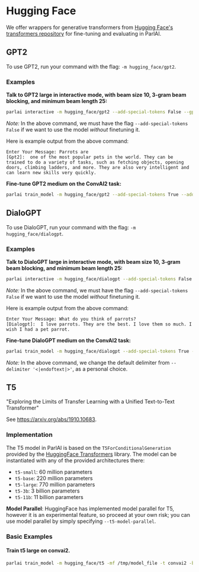 # Hugging Face

We offer wrappers for generative transformers from [Hugging Face's transformers repository](https://github.com/huggingface/transformers) for fine-tuning and evaluating in ParlAI.

## GPT2
To use GPT2, run your command with the flag: `-m hugging_face/gpt2`.

### Examples
**Talk to GPT2 large in interactive mode, with beam size 10, 3-gram beam blocking, and minimum beam length 25:**
```bash
parlai interactive -m hugging_face/gpt2 --add-special-tokens False --gpt2-size large --inference beam --beam-size 10 --beam-context-block-ngram 3 --beam-block-ngram 3 --beam-min-length 25
```
_Note:_ In the above command, we must have the flag `--add-special-tokens False` if we want to use the model _without_ finetuning it.

Here is example output from the above command:
```
Enter Your Message: Parrots are
[Gpt2]:  one of the most popular pets in the world. They can be trained to do a variety of tasks, such as fetching objects, opening doors, climbing ladders, and more. They are also very intelligent and can learn new skills very quickly.
```


**Fine-tune GPT2 medium on the ConvAI2 task:**
```bash
parlai train_model -m hugging_face/gpt2 --add-special-tokens True --add-start-token True --gpt2-size medium -t convai2 -bs 2 -mf <modelfile>
```

## DialoGPT

To use DialoGPT, run your command with the flag: `-m hugging_face/dialogpt`.

### Examples
**Talk to DialoGPT large in interactive mode, with beam size 10, 3-gram beam blocking, and minimum beam length 25:**
```bash
parlai interactive -m hugging_face/dialogpt --add-special-tokens False --gpt2-size large --inference beam --beam-size 10 --beam-context-block-ngram 3 --beam-block-ngram 3 --beam-min-length 25
```
_Note:_ In the above command, we must have the flag `--add-special-tokens False` if we want to use the model _without_ finetuning it.

Here is example output from the above command:
```
Enter Your Message: What do you think of parrots?
[Dialogpt]:  I love parrots. They are the best. I love them so much. I wish I had a pet parrot.
```


**Fine-tune DialoGPT medium on the ConvAI2 task:**
```bash
parlai train_model -m hugging_face/dialogpt --add-special-tokens True --delimiter '\n' --add-start-token True --gpt2-size medium -t convai2 -bs 2 -mf <modelfile>
```
_Note:_ In the above command, we change the default delimiter from `--delimiter '<|endoftext|>'`, as a personal choice.


## T5

"Exploring the Limits of Transfer Learning with a Unified Text-to-Text Transformer"

See https://arxiv.org/abs/1910.10683.


### Implementation

The T5 model in ParlAI is based on the `T5ForConditionalGeneration` provided by the [HuggingFace Transformers](https://github.com/huggingface/transformers) library. The model can be instantiated with any of the provided architectures there:

- `t5-small`: 60 million parameters
- `t5-base`: 220 million parameters
- `t5-large`: 770 million parameters
- `t5-3b`: 3 billion parameters
- `t5-11b`: 11 billion parameters

**Model Parallel**: HuggingFace has implemented model parallel for T5, however it is an experimental feature, so proceed at your own risk; you can use model parallel by simply specifying `--t5-model-parallel`.

### Basic Examples

#### Train t5 large on convai2.
```bash
parlai train_model -m hugging_face/t5 -mf /tmp/model_file -t convai2 -bs 24 --fp16 true -eps 1 -lr 1e-5 --optimizer adam --t5-model-arch t5-large
```
